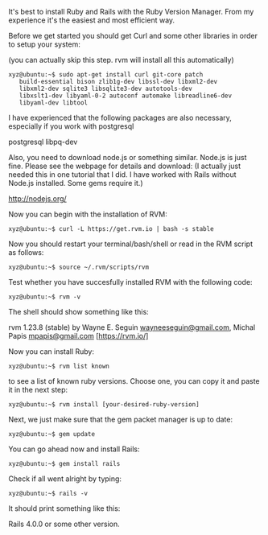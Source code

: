 It's best to install Ruby and Rails with the Ruby Version Manager.
From my experience it's the easiest and most efficient way. 

Before we get started you should get Curl and some other libraries 
in order to setup your system:

(you can actually skip this step. rvm will install all this automatically)

```shell
xyz@ubuntu:~$ sudo apt-get install curl git-core patch
   build-essential bison zlib1g-dev libssl-dev libxml2-dev
   libxml2-dev sqlite3 libsqlite3-dev autotools-dev
   libxslt1-dev libyaml-0-2 autoconf automake libreadline6-dev
   libyaml-dev libtool
```
   
I have experienced that the following packages are also necessary, especially if 
you work with postgresql

postgresql
libpq-dev

Also, you need to download node.js or something similar. Node.js is just fine. Please
see the webpage for details and download: (I actually just needed this in one tutorial
that I did. I have worked with Rails without Node.js installed. Some gems require it.)

http://nodejs.org/

Now you can begin with the installation of RVM:

```shell
xyz@ubuntu:~$ curl -L https://get.rvm.io | bash -s stable
```

Now you should restart your terminal/bash/shell or read in the RVM script
as follows:

```shell
xyz@ubuntu:~$ source ~/.rvm/scripts/rvm
```

Test whether you have succesfully installed RVM with the following code:

```shell
xyz@ubuntu:~$ rvm -v
```

The shell should show something like this: 

rvm 1.23.8 (stable) by Wayne E. Seguin <wayneeseguin@gmail.com>, 
Michal Papis <mpapis@gmail.com> [https://rvm.io/]

Now you can install Ruby:

```shell
xyz@ubuntu:~$ rvm list known
```

to see a list of known ruby versions. Choose one, you can copy it and paste it in the next step:

```shell
xyz@ubuntu:~$ rvm install [your-desired-ruby-version]
```

Next, we just make sure that the gem packet manager is up to date:

```shell
xyz@ubuntu:~$ gem update
```

You can go ahead now and install Rails: 

```shell
xyz@ubuntu:~$ gem install rails
```

Check if all went alright by typing: 

```shell
xyz@ubuntu:~$ rails -v
```

It should print something like this:

Rails 4.0.0 or some other version.

